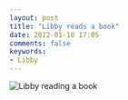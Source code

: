 ```yaml
---
layout: post
title: "Libby reads a book"
date: 2012-01-18 17:05
comments: false
keywords: 
- Libby
---
```

![Libby reading a book](http://media.eick.us/media/photographs/2012/2012-01-14/2012-01-15-at-20.17.48.jpg)


